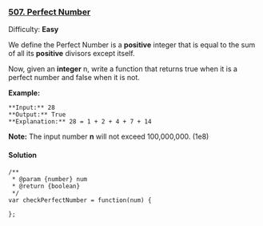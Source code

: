 ### [507\. Perfect Number](https://leetcode.com/problems/perfect-number/description/)

Difficulty: **Easy**

We define the Perfect Number is a **positive** integer that is equal to the sum of all its **positive** divisors except itself.

Now, given an **integer** n, write a function that returns true when it is a perfect number and false when it is not.

**Example:**  

```
**Input:** 28
**Output:** True
**Explanation:** 28 = 1 + 2 + 4 + 7 + 14
```

**Note:** The input number **n** will not exceed 100,000,000\. (1e8)

#### Solution
```
/**
 * @param {number} num
 * @return {boolean}
 */
var checkPerfectNumber = function(num) {
    
};
```